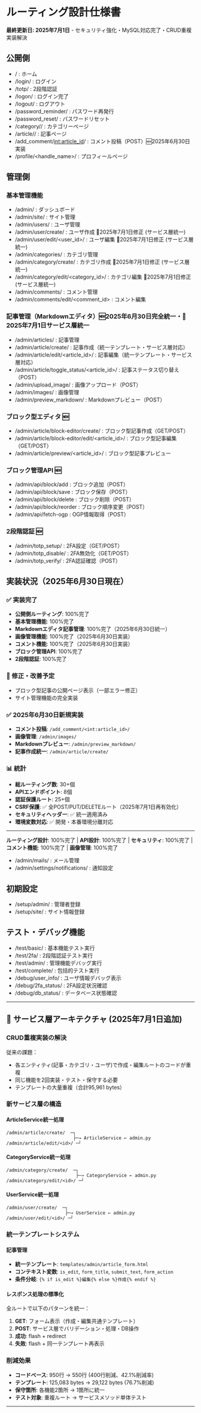 # ルーティング設計仕様書

**最終更新日: 2025年7月1日** - セキュリティ強化・MySQL対応完了・CRUD重複実装解決

## 公開側
- / : ホーム
- /login/ : ログイン
- /totp/ : 2段階認証
- /logon/ : ログイン完了
- /logout/ : ログアウト
- /password_reminder/ : パスワード再発行
- /password_reset/ : パスワードリセット
- /category/<slug>/ : カテゴリーページ
- /article/<slug>/ : 記事ページ
- /add_comment/<int:article_id>/ : コメント投稿（POST）🆕2025年6月30日実装
- /profile/<handle_name>/ : プロフィールページ

## 管理側

### 基本管理機能
- /admin/ : ダッシュボード
- /admin/site/ : サイト管理
- /admin/users/ : ユーザ管理
- /admin/user/create/ : ユーザ作成 🔧2025年7月1日修正 (サービス層統一)
- /admin/user/edit/<user_id>/ : ユーザ編集 🔧2025年7月1日修正 (サービス層統一)
- /admin/categories/ : カテゴリ管理
- /admin/category/create/ : カテゴリ作成 🔧2025年7月1日修正 (サービス層統一)
- /admin/category/edit/<category_id>/ : カテゴリ編集 🔧2025年7月1日修正 (サービス層統一)
- /admin/comments/ : コメント管理
- /admin/comments/edit/<comment_id> : コメント編集

### 記事管理（Markdownエディタ）🆕2025年6月30日完全統一・🔧2025年7月1日サービス層統一
- /admin/articles/ : 記事管理
- /admin/article/create/ : 記事作成（統一テンプレート・サービス層対応）
- /admin/article/edit/<article_id>/ : 記事編集（統一テンプレート・サービス層対応）
- /admin/article/toggle_status/<article_id>/ : 記事ステータス切り替え（POST）
- /admin/upload_image/ : 画像アップロード（POST）
- /admin/images/ : 画像管理
- /admin/preview_markdown/ : Markdownプレビュー（POST）

### ブロック型エディタ 🆕
- /admin/article/block-editor/create/ : ブロック型記事作成（GET/POST）
- /admin/article/block-editor/edit/<article_id>/ : ブロック型記事編集（GET/POST）
- /admin/article/preview/<article_id>/ : ブロック型記事プレビュー

### ブロック管理API 🆕
- /admin/api/block/add : ブロック追加（POST）
- /admin/api/block/save : ブロック保存（POST）
- /admin/api/block/delete : ブロック削除（POST）
- /admin/api/block/reorder : ブロック順序変更（POST）
- /admin/api/fetch-ogp : OGP情報取得（POST）

### 2段階認証 🆕
- /admin/totp_setup/ : 2FA設定（GET/POST）
- /admin/totp_disable/ : 2FA無効化（GET/POST）
- /admin/totp_verify/ : 2FA認証確認（POST）
## 実装状況（2025年6月30日現在）

### ✅ 実装完了
- **公開側ルーティング**: 100%完了
- **基本管理機能**: 100%完了  
- **Markdownエディタ記事管理**: 100%完了（2025年6月30日統一）
- **画像管理機能**: 100%完了（2025年6月30日実装）
- **コメント機能**: 100%完了（2025年6月30日実装）
- **ブロック管理API**: 100%完了
- **2段階認証**: 100%完了

### 🔧 修正・改善予定
- ブロック型記事の公開ページ表示（一部エラー修正）
- サイト管理機能の完全実装

### ✅ 2025年6月30日新規実装
- **コメント投稿**: `/add_comment/<int:article_id>/`
- **画像管理**: `/admin/images/`
- **Markdownプレビュー**: `/admin/preview_markdown/`
- **記事作成統一**: `/admin/article/create/`

### 📊 統計
- **総ルーティング数**: 30+個
- **APIエンドポイント**: 8個
- **認証保護ルート**: 25+個
- **CSRF保護**: ✅ 全POST/PUT/DELETEルート（2025年7月1日再有効化）
- **セキュリティヘッダー**: ✅ 統一適用済み
- **環境変数対応**: ✅ 開発・本番環境分離対応

---

**ルーティング設計**: 100%完了 | **API設計**: 100%完了 | **セキュリティ**: 100%完了 | **コメント機能**: 100%完了 | **画像管理**: 100%完了
- /admin/mails/ : メール管理
- /admin/settings/notifications/ : 通知設定

## 初期設定
- /setup/admin/ : 管理者登録
- /setup/site/ : サイト情報登録

## テスト・デバッグ機能
- /test/basic/ : 基本機能テスト実行
- /test/2fa/ : 2段階認証テスト実行
- /test/admin/ : 管理機能デバッグ実行
- /test/complete/ : 包括的テスト実行
- /debug/user_info/ : ユーザ情報デバッグ表示
- /debug/2fa_status/ : 2FA設定状況確認
- /debug/db_status/ : データベース状態確認

---

## 🚀 **サービス層アーキテクチャ (2025年7月1日追加)**

### **CRUD重複実装の解決**

従来の課題：
- 各エンティティ(記事・カテゴリ・ユーザ)で作成・編集ルートのコードが重複
- 同じ機能を2回実装・テスト・保守する必要
- テンプレートの大量重複（合計95,961 bytes）

### **新サービス層の構造**

#### **ArticleService統一処理**
```
/admin/article/create/  ─┐
                         ├─→ ArticleService ← admin.py
/admin/article/edit/<id>/ ─┘
```

#### **CategoryService統一処理**  
```
/admin/category/create/  ─┐
                          ├─→ CategoryService ← admin.py
/admin/category/edit/<id>/ ─┘
```

#### **UserService統一処理**
```
/admin/user/create/  ─┐
                      ├─→ UserService ← admin.py  
/admin/user/edit/<id>/ ─┘
```

### **統一テンプレートシステム**

#### **記事管理**
- **統一テンプレート**: `templates/admin/article_form.html`
- **コンテキスト変数**: `is_edit`, `form_title`, `submit_text`, `form_action`
- **条件分岐**: `{% if is_edit %}編集{% else %}作成{% endif %}`

#### **レスポンス処理の標準化**

全ルートで以下のパターンを統一：
1. **GET**: フォーム表示（作成・編集共通テンプレート）
2. **POST**: サービス層でバリデーション・処理・DB操作
3. **成功**: flash + redirect 
4. **失敗**: flash + 同一テンプレート再表示

### **削減効果**

- **コードベース**: 950行 → 550行 (400行削減、42.1%削減率)
- **テンプレート**: 125,083 bytes → 29,122 bytes (76.7%削減)
- **保守箇所**: 各機能2箇所 → 1箇所に統一
- **テスト対象**: 重複ルート → サービスメソッド単体テスト

---